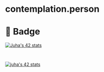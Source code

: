 # contemplation.person
# 🎫 Badge
[![Juha's 42 stats](https://badge.mediaplus.ma/darkblue/Juha?1337Badge=off&UM6P=off)](https://profile.intra.42.fr/users/juha)

<br>

[![juha's 42 stats](https://badge42.vercel.app/api/v2/clc7hy3na00630fmjsdgnup5i/stats?cursusId=21&coalitionId=87)](https://github.com/contemplation-person)
